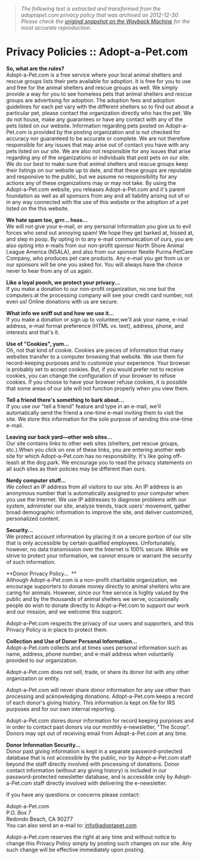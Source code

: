 > *The following text is extracted and transformed from the adoptapet.com privacy policy that was archived on 2012-12-30. Please check the [original snapshot on the Wayback Machine](https://web.archive.org/web/20121230181304id_/http%3A//www.adoptapet.com/public/privacy_policy) for the most accurate reproduction.*

# Privacy Policies :: Adopt-a-Pet.com

**So, what are the rules?**  
Adopt-a-Pet.com is a free service where your local animal shelters and rescue groups lists their pets available for adoption. It is free for you to use and free for the animal shelters and rescue groups as well. We simply provide a way for you to see homeless pets that animal shelters and rescue groups are advertising for adoption. The adoption fees and adoption guidelines for each pet vary with the different shelters so to find out about a particular pet, please contact the organization directly who has the pet. We do not house, make any guarantees or have any contact with any of the pets listed on our website. Information regarding pets posted on Adopt-a-Pet.com is provided by the posting organization and is not checked for accuracy nor guaranteed to be accurate or complete. We are not therefore responsible for any issues that may arise out of contact you have with any pets listed on our site. We are also not responsible for any issues that arise regarding any of the organizations or individuals that post pets on our site. We do our best to make sure that animal shelters and rescue groups keep their listings on our website up to date, and that these groups are reputable and responsive to the public, but we assume no responsibility for any actions any of these organizations may or may not take. By using the Adopt-a-Pet.com website, you releases Adopt-a-Pet.com and it's parent foundation as well as all sponsors from any and all liability arising out of or in any way connected with the use of this website or the adoption of a pet listed on the this website. 

**We hate spam too, grrr... hsss...**  
We will not give your e-mail, or any personal information you give us to evil forces who send out annoying spam! We hope they get barked at, hissed at, and step in poop. By opting in to any e-mail communication of ours, you are also opting into e-mails from our non-profit sponsor North Shore Animal League America (NSALA), and also from our sponsor Nestle Purina PetCare Company, who produces pet care products. Any e-mail you get from us or our sponsors will be one you asked for. You will always have the choice never to hear from any of us again.

**Like a loyal pooch, we protect your privacy...**  
If you make a donation to our non-profit organization, no one but the computers at the processing company will see your credit card number, not even us! Online donations with us are secure.

**What info we sniff out and how we use it...**  
If you make a donation or sign up to volunteer,we'll ask your name, e-mail address, e-mail format preference (HTML vs. text), address, phone, and interests and that's it.

**Use of "Cookies", yum...**  
Oh, not that kind of cookie. Cookies are pieces of information that many websites transfer to a computer browsing that website. We use them for record-keeping purposes and to customize your experience. Your browser is probably set to accept cookies. But, if you would prefer not to receive cookies, you can change the configuration of your browser to refuse cookies. If you choose to have your browser refuse cookies, it is possible that some areas of our site will not function properly when you view them.

**Tell a friend there's something to bark about...**  
If you use our "tell a friend" feature and type in an e-mail, we'll automatically send the friend a one-time e-mail inviting them to visit the site. We store this information for the sole purpose of sending this one-time e-mail.

**Leaving our back yard—other web sites...**  
Our site contains links to other web sites (shelters, pet rescue groups, etc.).When you click on one of these links, you are entering another web site for which Adopt-a-Pet.com has no responsibility. It's like going off-leash at the dog park. We encourage you to read the privacy statements on all such sites as their policies may be different than ours.

**Nerdy computer stuff...**  
We collect an IP address from all visitors to our site. An IP address is an anonymous number that is automatically assigned to your computer when you use the Internet. We use IP addresses to diagnose problems with our system, administer our site, analyze trends, track users' movement, gather broad demographic information to improve the site, and deliver customized, personalized content.

**Security...**  
We protect account information by placing it on a secure portion of our site that is only accessible by certain qualified employees. Unfortunately, however, no data transmission over the Internet is 100% secure. While we strive to protect your information, we cannot ensure or warrant the security of such information.

**Donor Privacy Policy...  **  
Although Adopt-a-Pet.com is a non-profit charitable organization, we encourage supporters to donate money directly to animal shelters who are caring for animals. However, since our free service is highly valued by the public and by the thousands of animal shelters we serve, occasionally people do wish to donate directly to Adopt-a-Pet.com to support our work and our mission, and we welcome this support.

Adopt-a-Pet.com respects the privacy of our users and supporters, and this Privacy Policy is in place to protect them.

**Collection and Use of Donor Personal Information...**  
Adopt-a-Pet.com collects and at times uses personal information such as name, address, phone number, and e-mail address when voluntarily provided to our organization.

Adopt-a-Pet.com does not sell, trade, or share its donor list with any other organization or entity.

Adopt-a-Pet.com will never share donor information for any use other than processing and acknowledging donations. Adopt-a-Pet.com keeps a record of each donor's giving history. This information is kept on file for IRS purposes and for our own internal reporting.

Adopt-a-Pet.com stores donor information for record keeping purposes and in order to contact past donors via our monthly e-newsletter, "The Scoop". Donors may opt out of receiving email from Adopt-a-Pet.com at any time.

**Donor Information Security...**  
Donor past giving information is kept in a separate password-protected database that is not accessible by the public, nor by Adopt-a-Pet.com staff beyond the staff directly involved with processing of donations. Donor contact information (without any giving history) is included in our password-protected newsletter database, and is accessible only by Adopt-a-Pet.com staff directly involved with delivering the e-newsletter.

If you have any questions or concerns please contact:

Adopt-a-Pet.com  
P.O. Box 7  
Redondo Beach, CA 90277  
You can also send an e-mail to: [info@adoptapet.com](mailto:info@adoptapet.com)  


Adopt-a-Pet.com reserves the right at any time and without notice to change this Privacy Policy simply by posting such changes on our site. Any such change will be effective immediately upon posting.
